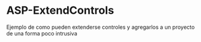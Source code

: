 ASP-ExtendControls
==================

Ejemplo de como pueden extenderse controles y agregarlos a un proyecto de una forma poco intrusiva
